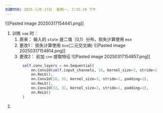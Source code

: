 ```yaml
---
创建时间: 2025-三月-17日  星期一, 2:35:19 下午
---
```



![[Pasted image 20250317154441.png]]

1. 训练 `vae` 时： 
	1. 原来： 输入的 `state` 是二值（0,1）分布，损失计算使用 `mse` 
	2. 更改1： 损失计算使用 `bce`(二元交叉熵)
	   ![[Pasted image 20250317154814.png]]
	3. 更改2： 前加 `cnn` 提取特征
	   ![[Pasted image 20250317154857.png]]
	   
```python
        self.conv_layers = nn.Sequential(
            nn.Conv2d(self.input_channels, 16, kernel_size=3, stride=1, padding=1),
            nn.ReLU(),
            nn.Conv2d(16, 32, kernel_size=3, stride=1, padding=1),
            nn.ReLU(),
            nn.Conv2d(32, 32, kernel_size=3, stride=1, padding=1),
            nn.ReLU()
        )
```


2. 